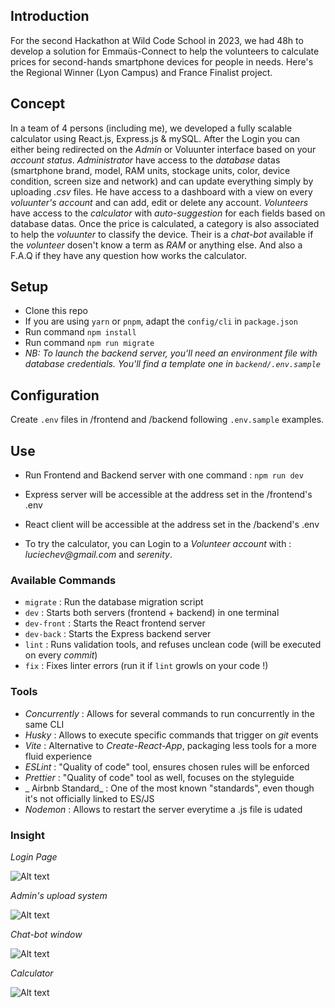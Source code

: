 ## Introduction

For the second Hackathon at Wild Code School in 2023, we had 48h to develop a solution for Emmaüs-Connect to help the volunteers to calculate prices for second-hands smartphone devices for people in needs.
Here's the Regional Winner (Lyon Campus) and France Finalist project.

## Concept

In a team of 4 persons (including me), we developed a fully scalable calculator using React.js, Express.js & mySQL.
After the Login you can either being redirected on the _Admin_ or Voluunter interface based on your _account status_.
_Administrator_ have access to the _database_ datas (smartphone brand, model, RAM units, stockage units, color, device condition, screen size and network) and can update everything simply by uploading _.csv_ files. He have access to a dashboard with a view on every _voluunter's account_ and can add, edit or delete any account.
_Volunteers_ have access to the _calculator_ with _auto-suggestion_ for each fields based on database datas. Once the price is calculated, a category is also associated to help the _voluunter_ to classify the device. Their is a _chat-bot_ available if the _volunteer_ dosen't know a term as _RAM_ or anything else. And also a F.A.Q if they have any question how works the calculator.

## Setup

- Clone this repo
- If you are using `yarn` or `pnpm`, adapt the `config/cli` in `package.json`
- Run command `npm install`
- Run command `npm run migrate`
- _NB: To launch the backend server, you'll need an environment file with database credentials. You'll find a template one in `backend/.env.sample`_

## Configuration

Create `.env` files in /frontend and /backend following `.env.sample` examples.

## Use

- Run Frontend and Backend server with one command : `npm run dev`
- Express server will be accessible at the address set in the /frontend's .env
- React client will be accessible at the address set in the /backend's .env

- To try the calculator, you can Login to a _Volunteer account_ with : _luciechev@gmail.com_ and _serenity_.

### Available Commands

- `migrate` : Run the database migration script
- `dev` : Starts both servers (frontend + backend) in one terminal
- `dev-front` : Starts the React frontend server
- `dev-back` : Starts the Express backend server
- `lint` : Runs validation tools, and refuses unclean code (will be executed on every _commit_)
- `fix` : Fixes linter errors (run it if `lint` growls on your code !)

### Tools

- _Concurrently_ : Allows for several commands to run concurrently in the same CLI
- _Husky_ : Allows to execute specific commands that trigger on _git_ events
- _Vite_ : Alternative to _Create-React-App_, packaging less tools for a more fluid experience
- _ESLint_ : "Quality of code" tool, ensures chosen rules will be enforced
- _Prettier_ : "Quality of code" tool as well, focuses on the styleguide
- _ Airbnb Standard_ : One of the most known "standards", even though it's not officially linked to ES/JS
- _Nodemon_ : Allows to restart the server everytime a .js file is udated

### Insight

_Login Page_

![Alt text](https://i.imgur.com/LAuhV0n.png "Login Page")


_Admin's upload system_

![Alt text](https://i.imgur.com/GxYKiVP.png "Upload Page")


_Chat-bot window_

![Alt text](https://i.imgur.com/M05Iz4F.png "Chat-bot")


_Calculator_

![Alt text](https://i.imgur.com/o3jh9gV.png "Calculator")
